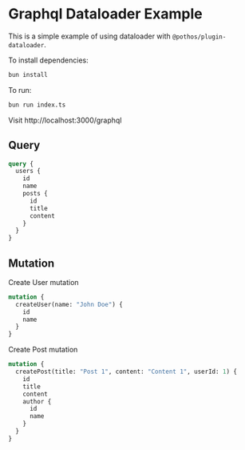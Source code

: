 # Graphql Dataloader Example

This is a simple example of using dataloader with `@pothos/plugin-dataloader`.

To install dependencies:

```bash
bun install
```

To run:

```bash
bun run index.ts
```

Visit http://localhost:3000/graphql

## Query

```graphql
query {
  users {
    id
    name
    posts {
      id
      title
      content
    }
  }
}
```

## Mutation

Create User mutation
```graphql
mutation {
  createUser(name: "John Doe") {
    id
    name
  }
}
```

Create Post mutation
```graphql
mutation {
  createPost(title: "Post 1", content: "Content 1", userId: 1) {
    id
    title
    content
    author {
      id
      name
    }
  }
}
```